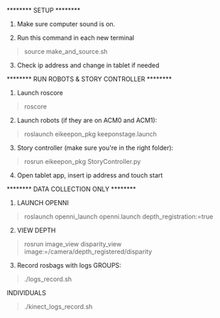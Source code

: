 ******** SETUP ********

1. Make sure computer sound is on.

2. Run this command in each new terminal
> source make_and_source.sh 

3. Check ip address and change in tablet if needed



******** RUN ROBOTS & STORY CONTROLLER ********

1. Launch roscore
> roscore

2. Launch robots (if they are on ACM0 and ACM1):
> roslaunch eikeepon_pkg keeponstage.launch

3. Story controller (make sure you're in the right folder):
> rosrun eikeepon_pkg StoryController.py 

4. Open tablet app, insert ip address and touch start



******** DATA COLLECTION ONLY ******** 

1. LAUNCH OPENNI 

> roslaunch openni_launch openni.launch depth_registration:=true

2. VIEW DEPTH
> rosrun image_view disparity_view image:=/camera/depth_registered/disparity 

3. Record rosbags with logs
GROUPS:       
> ./logs_record.sh 
    
INDIVIDUALS    
> ./kinect_logs_record.sh

